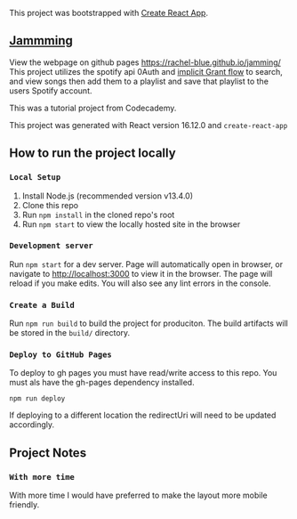 This project was bootstrapped with [Create React App](https://github.com/facebook/create-react-app).

## [Jammming](https://rachel-blue.github.io/jamming/)
View the webpage on github pages https://rachel-blue.github.io/jamming/
This project utilizes the spotify api 0Auth and 
[implicit Grant flow](https://developer.spotify.com/documentation/general/guides/authorization-guide/#implicit-grant-flow) 
to search, and view songs then add them to a playlist and save that playlist to 
the users Spotify account. 

This was a tutorial project from Codecademy. 

This project was generated with React version 16.12.0 and `create-react-app`

## How to run the project locally
### `Local Setup`
1. Install Node.js (recommended version v13.4.0)
2. Clone this repo
3. Run `npm install` in the cloned repo's root
4. Run `npm start` to view the locally hosted site in the browser

### `Development server`
Run `npm start` for a dev server. 
Page will automatically open in browser, 
or navigate to [http://localhost:3000](http://localhost:3000) to view it in the browser.
The page will reload if you make edits.
You will also see any lint errors in the console.

### `Create a Build`
Run `npm run build` to build the project for produciton. The build artifacts will be stored
in the `build/` directory. 

### `Deploy to GitHub Pages`
To deploy to gh pages you must have read/write access to this repo. You must als have the
gh-pages dependency installed. 

`npm run deploy` 

If deploying to a different location the redirectUri will need to be updated accordingly. 


## Project Notes
### `With more time`
With more time I would have preferred to make the layout more mobile friendly. 
